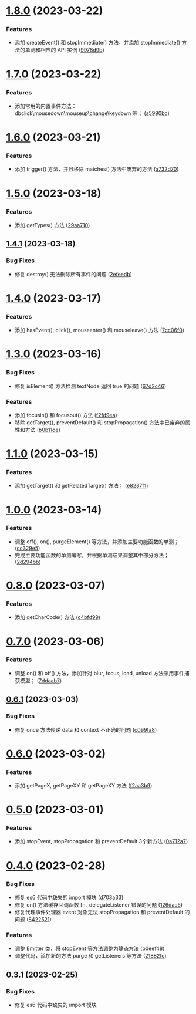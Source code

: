 # [1.8.0](https://github.com/yaohaixiao/delegate.js/compare/1.7.0...1.8.0) (2023-03-22)


### Features

* 添加 createEvent() 和 stopImmediate() 方法，并添加 stopImmediate() 方法的单测和相应的 API 实例 ([9978d9b](https://github.com/yaohaixiao/delegate.js/commit/9978d9b9ffb4524351b887b05fa9925437e7e8d5))



# [1.7.0](https://github.com/yaohaixiao/delegate.js/compare/1.6.0...1.7.0) (2023-03-22)


### Features

* 添加常用的内置事件方法：dbclick\mousedown\mouseup\change\keydown 等； ([a5990bc](https://github.com/yaohaixiao/delegate.js/commit/a5990bc39470f4715902fa6cf9caa36b9412690b))



# [1.6.0](https://github.com/yaohaixiao/delegate.js/compare/1.5.0...1.6.0) (2023-03-21)


### Features

* 添加 trigger() 方法，并且移除 matches() 方法中废弃的方法 ([a732d70](https://github.com/yaohaixiao/delegate.js/commit/a732d7031ced39572f30480a6f750b0efd30d954))



# [1.5.0](https://github.com/yaohaixiao/delegate.js/compare/1.4.1...1.5.0) (2023-03-18)


### Features

* 添加 getTypes() 方法 ([29aa710](https://github.com/yaohaixiao/delegate.js/commit/29aa7100b668ba487ba2da3167ca6f720a5c6466))



## [1.4.1](https://github.com/yaohaixiao/delegate.js/compare/1.4.0...1.4.1) (2023-03-18)


### Bug Fixes

* 修复 destroy() 无法删除所有事件的问题 ([2efeedb](https://github.com/yaohaixiao/delegate.js/commit/2efeedbf4647b89d62fc1df1020a556d5f218e73))



# [1.4.0](https://github.com/yaohaixiao/delegate.js/compare/1.3.0...1.4.0) (2023-03-17)


### Features

* 添加 hasEvent(), click(), mouseenter() 和 mouseleave() 方法 ([7cc06f0](https://github.com/yaohaixiao/delegate.js/commit/7cc06f0044199b7ff4647dda52cfecf9c6d78846))



# [1.3.0](https://github.com/yaohaixiao/delegate.js/compare/1.2.0...1.3.0) (2023-03-16)


### Bug Fixes

* 修复 isElement() 方法检测 textNode 返回 true 的问题 ([67d2c46](https://github.com/yaohaixiao/delegate.js/commit/67d2c46c78c1ce96437194451d4309fcce7d5e64))


### Features

* 添加 focusin() 和 focusout() 方法 ([f2fd9ea](https://github.com/yaohaixiao/delegate.js/commit/f2fd9ead0340292159285342606d8ae1abc87a59))
* 移除 getTarget(), preventDefault() 和 stopPropagation() 方法中已废弃的属性和方法 ([b0b11de](https://github.com/yaohaixiao/delegate.js/commit/b0b11de6a88e4e1b7399041ca8e8c1867335d792))



# [1.1.0](https://github.com/yaohaixiao/delegate.js/compare/1.0.0...1.1.0) (2023-03-15)


### Features

* 添加 getTarget() 和 getRelatedTarget() 方法； ([e8237f1](https://github.com/yaohaixiao/delegate.js/commit/e8237f116282573bdaffe53bd8455e9117300eb7))



# [1.0.0](https://github.com/yaohaixiao/delegate.js/compare/0.8.0...1.0.0) (2023-03-14)


### Features

* 调整 off(), on(), purgeElement() 等方法，并添加主要功能函数的单测； ([cc329e5](https://github.com/yaohaixiao/delegate.js/commit/cc329e5bf378fca7b3b04c70a36bb6ffe73ab4d4))
* 完成主要功能函数的单测编写，并根据单测结果调整其中部分方法； ([2d294bb](https://github.com/yaohaixiao/delegate.js/commit/2d294bb8e04f21cd661067992406909056ad95a2))



# [0.8.0](https://github.com/yaohaixiao/delegate.js/compare/0.7.0...0.8.0) (2023-03-07)


### Features

* 添加 getCharCode() 方法 ([c4bfd99](https://github.com/yaohaixiao/delegate.js/commit/c4bfd9995172aad9eb26ab6fcdfaafa1c5d83427))



# [0.7.0](https://github.com/yaohaixiao/delegate.js/compare/0.6.1...0.7.0) (2023-03-06)


### Features

* 调整 on() 和 off() 方法，添加针对 blur, focus, load, unload 方法采用事件捕获模型； ([7ddaab7](https://github.com/yaohaixiao/delegate.js/commit/7ddaab7229d004154e6943cf598a3a55cfcdb39a))



## [0.6.1](https://github.com/yaohaixiao/delegate.js/compare/0.6.0...0.6.1) (2023-03-03)


### Bug Fixes

* 修复 once 方法传递 data 和 context 不正确的问题 ([c099fa8](https://github.com/yaohaixiao/delegate.js/commit/c099fa85bf300dbcb168b2b92ff48b76f3d83593))



# [0.6.0](https://github.com/yaohaixiao/delegate.js/compare/0.5.0...0.6.0) (2023-03-02)


### Features

* 添加 getPageX, getPageXY 和 getPageXY 方法 ([f2aa3b9](https://github.com/yaohaixiao/delegate.js/commit/f2aa3b9b806ff02abe9649a1e740bcc940641ae9))



# [0.5.0](https://github.com/yaohaixiao/delegate.js/compare/0.4.0...0.5.0) (2023-03-01)


### Features

* 添加 stopEvent, stopPropagation 和 preventDefault 3个新方法 ([0a712a7](https://github.com/yaohaixiao/delegate.js/commit/0a712a7741516d5eeb4941c1710ff783264b318f))



# [0.4.0](https://github.com/yaohaixiao/delegate.js/compare/0.3.1...0.4.0) (2023-02-28)


### Bug Fixes

* 修复 es6 代码中缺失的 import 模块 ([d703a33](https://github.com/yaohaixiao/delegate.js/commit/d703a3302d07534d1850ac049cd8b0cc88cf2eaf))
* 修复 on() 方法缓存回调函数 fn._delegateListener 错误的问题 ([126dac6](https://github.com/yaohaixiao/delegate.js/commit/126dac6033b25dd7309bb77b0369cde123d5303e))
* 修复代理事件处理器 event 对象无法 stopPropagation 和 preventDefault 的问题 ([8422521](https://github.com/yaohaixiao/delegate.js/commit/84225218afeb0177828bbafc1fbf9a4b4661ca03))


### Features

* 调整 Emitter 类，将 stopEvent 等方法调整为静态方法 ([b0eef48](https://github.com/yaohaixiao/delegate.js/commit/b0eef48aad7418b925ec52a9be0fd9253c39b4b0))
* 调整代码，添加新的方法 purge 和 getListeners 等方法 ([21882fc](https://github.com/yaohaixiao/delegate.js/commit/21882fc9486d51ac2eb917f46e4150ae9a443b5c))



## 0.3.1 (2023-02-25)


### Bug Fixes

* 修复 es6 代码中缺失的 import 模块
